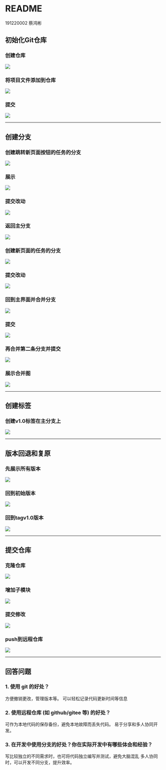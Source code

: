 # README
191220002 蔡鸿彬
## 初始化Git仓库
### 创建仓库
![](ref/image1.png)
### 将项目文件添加到仓库
![](ref/image2.png)
### 提交
![](ref/image3.png)

---
## 创建分支
### 创建跳转新页面按钮的任务的分支
![](ref/image4.png)
### 展示
![](ref/image5.png)
### 提交改动
![](ref/image6.png)
### 返回主分支
![](ref/image7.png)
### 创建新页面的任务的分支
![](ref/image8.png)
### 提交改动
![](ref/image9.png)
### 回到主界面并合并分支
![](ref/image10.png)
### 提交
![](ref/image11.png)
### 再合并第二条分支并提交
![](ref/image12.png)
### 展示合并图
![](ref/image14.png)

---
## 创建标签
### 创建v1.0标签在主分支上
![](ref/image13.png)

---
## 版本回退和复原
### 先展示所有版本
![](ref/image15.png)
### 回到初始版本
![](ref/image16.png)
### 回到tagv1.0版本
![](ref/image17.png)

---
## 提交仓库
### 克隆仓库
![](ref/image18.png)
### 增加子模块
![](ref/image19.png)
### 提交修改
![](ref/image20.png)
### push到远程仓库
![](ref/image21.png)

---
## 回答问题
### 1. 使用 git 的好处？
方便撤销更改，管理版本等。
可以轻松记录代码更新时间等信息

### 2. 使用远程仓库 (如 github/gitee 等) 的好处？
可作为本地代码的保存备份，避免本地故障而丢失代码。
易于分享和多人协同开发。

### 3. 在开发中使用分支的好处？你在实际开发中有哪些体会和经验？
写比较独立的不同需求时，也可将代码独立编写并测试，避免大脑混乱
多人协同时，可以开发不同分支，提升效率。